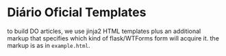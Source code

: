 # Diário Oficial Templates

to build DO articles, we use jinja2 HTML templates plus an additional
markup that specifies which kind of flask/WTForms form will acquire
it. the markup is as in `example.html`.
